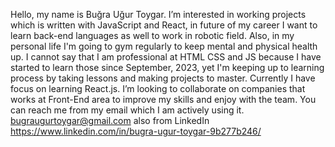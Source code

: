 Hello, my name is Buğra Uğur Toygar.
I’m interested in working projects which is written with JavaScript and React, in future of my career I want to learn back-end languages as well to work in robotic field. Also, in my personal life I'm going to gym regularly to keep mental and physical health up.
I cannot say that I am professional at HTML CSS and JS because I have started to learn those since September, 2023, yet I'm keeping up to learning process by taking lessons and making projects to master. Currently I have focus on learning React.js.
I’m looking to collaborate on companies that works at Front-End area to improve my skills and enjoy with the team.
You can reach me from my email  which I am actively using it. bugraugurtoygar@gmail.com also from LinkedIn https://www.linkedin.com/in/bugra-ugur-toygar-9b277b246/ 

<!---
Bugra-Ugur-Toygar/Bugra-Ugur-Toygar is a ✨ special ✨ repository because its `README.md` (this file) appears on your GitHub profile.
You can click the Preview link to take a look at your changes.
--->
